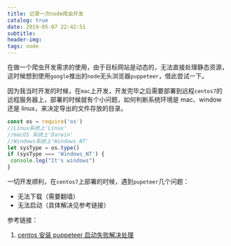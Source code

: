 ```yaml
---
title: 记录一次node爬虫开发
catalog: true
date: 2019-05-07 22:42:51
subtitle:
header-img:
tags: node
---
```


在做一个爬虫开发需求的使用，由于目标网站是动态的，无法直接处理静态资源，这时候想到使用`google`推出的`node`无头浏览器`puppeteer`，借此尝试一下。

因为我当时开发的时候，在`mac`上开发，开发完毕之后需要部署到远程`centos7`的远程服务器上，部署的时候就有个小问题，如何判断系统环境是 mac、window 还是 linux，来决定导出的文件存放的目录。

```javascript
const os = require('os')
//Linux系统上'Linux'
//macOS 系统上'Darwin'
//Windows系统上'Windows_NT'
let sysType = os.type()
if (sysType === 'Windows_NT') {
 console.log("It's windows")
}
```

一切开发顺利，在`centos7`上部署的时候，遇到`pupeteer`几个问题：

- 无法下载（需要翻墙）
- 无法启动（具体解决见参考链接）

参考链接：

1. [centos 安装 puppeteer 启动失败解决处理](<[https://segmentfault.com/a/1190000011382062](https://segmentfault.com/a/1190000011382062)>)
